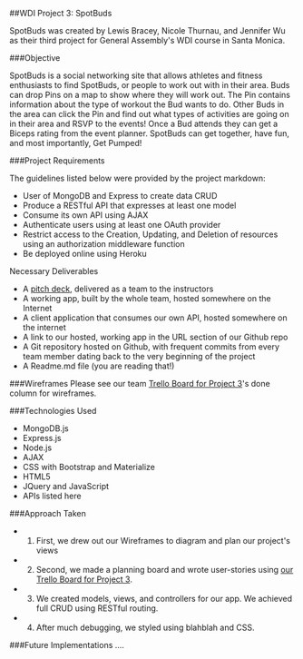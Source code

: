 ##WDI Project 3: SpotBuds

SpotBuds was created by Lewis Bracey, Nicole Thurnau, and Jennifer Wu as their third project for General Assembly's WDI course in Santa Monica.

###Objective

<insert link> SpotBuds is a social networking site that allows athletes and fitness enthusiasts to find SpotBuds, or people to work out with in their area. Buds can drop Pins on a map to show where they will work out. The Pin contains information about the type of workout the Bud wants to do. Other Buds in the area can click the Pin and find out what types of activities are going on in their area and RSVP to the events! Once a Bud attends they can get a Biceps rating from the event planner. SpotBuds can get together, have fun, and most importantly, Get Pumped!

###Project Requirements

The guidelines listed below were provided by the project markdown:

- User of MongoDB and Express to create data CRUD
- Produce a RESTful API that expresses at least one model
- Consume its own API using AJAX
- Authenticate users using at least one OAuth provider
- Restrict access to the Creation, Updating, and Deletion of resources using an authorization middleware function
- Be deployed online using Heroku

Necessary Deliverables

- A [pitch deck](https://www.evernote.com/shard/s172/sh/63cb39a2-8ccd-4481-8820-86b7f269454d/51ab7a70b0aa0ab124fae56fb3964227), delivered as a team to the instructors
- A working app, built by the whole team, hosted somewhere on the Internet
- A client application that consumes our own API, hosted somewhere on the internet
- A link to our hosted, working app in the URL section of our Github repo
- A Git repository hosted on Github, with frequent commits from every team member dating back to the very beginning of the project
- A Readme.md file (you are reading that!)

###Wireframes
Please see our team [Trello Board for Project 3](https://trello.com/b/lAAZSSCb/wdi-project-3)'s done column for wireframes.

###Technologies Used
- MongoDB.js
- Express.js
- Node.js
- AJAX
- CSS with Bootstrap and Materialize
- HTML5
- JQuery and JavaScript
- APIs listed here

###Approach Taken

- 1) First, we drew out our Wireframes to diagram and plan our project's views
- 2) Second, we made a planning board and wrote user-stories using [our Trello Board for Project 3](https://trello.com/b/lAAZSSCb/wdi-project-3).
- 3) We created models, views, and controllers for our app. We achieved full CRUD using RESTful routing.
- 4) After much debugging, we styled using blahblah and CSS.

###Future Implementations
....
